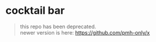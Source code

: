 # cocktail bar

> this repo has been deprecated.\
> newer version is here: https://github.com/pmh-only/x
